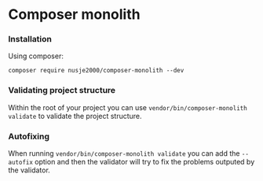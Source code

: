 # Composer monolith

### Installation
Using composer:
```
composer require nusje2000/composer-monolith --dev
```

### Validating project structure
Within the root of your project you can use `vendor/bin/composer-monolith validate`
to validate the project structure.

### Autofixing
When running `vendor/bin/composer-monolith validate` you can add the
`--autofix` option and then the validator will try to fix the
problems outputed by the validator.
